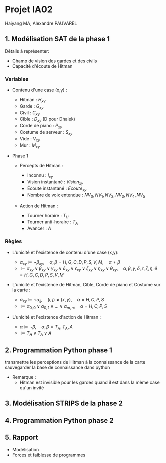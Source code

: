 # Projet IA02

Haiyang MA, Alexandre PAUVAREL

## 1. Modélisation SAT de la phase 1

Détails à représenter:

- Champ de vision des gardes et des civils
- Capacité d'écoute de Hitman

### Variables

- Contenu d'une case (x,y) :
  - Hitman : $H_{xy}$
  - Garde : $G_{xy}$
  - Civil : $C_{xy}$
  - Cible : $D_{xy}$ (D pour Dhalek)
  - Corde de piano : $P_{xy}$
  - Costume de serveur : $S_{xy}$
  - Vide : $V_{xy}$
  - Mur : $M_{xy}$

- Phase 1
  - Percepts de Hitman :
    - Inconnu : $I_{xy}$
    - Vision instantané : $Vision_{xy}$
    - Écoute instantané : $Ecoute_{xy}$
    - Nombre de voix entendue : $NV_0, NV_1, NV_2, NV_3, NV_4, NV_5$

  - Action de Hitman :
    - Tourner horaire : $T_{H}$
    - Tourner anti-horaire : $T_{A}$
    - Avancer : $A$

### Règles

- L'unicité et l'existence de contenu d'une case (x,y):
  - $\alpha_{xy} \vDash\lnot \beta_{xy}, \quad \alpha,\beta=H,G,C,D,P,S,V,M,\quad \alpha ≠ \beta$
  - $\vDash\alpha_{xy}\lor \beta_{xy}\lor  \gamma_{xy}\lor  \delta_{xy}\lor  \epsilon_{xy}\lor  \zeta_{xy}\lor  \eta_{xy}\lor  \theta_{xy}, \quad \alpha,\beta,\gamma,\delta,\epsilon,\zeta,\eta,\theta=H,G,C,D,P,S,V,M$

- L'unicité et l'existence de Hitman, Cible, Corde de piano et Costume sur la carte :
  - $\alpha_{xy} \vDash \lnot \alpha_{ij}, \quad(i,j)≠(x,y), \quad\alpha=H,C,P,S$
  - $\vDash\alpha_{0,0}\lor\alpha_{0,1}\lor...\lor\alpha_{m,n}, \quad\alpha=H,C,P,S$

- L'unicité et l'existence d'action de Hitman :
  - $\alpha\vDash\lnot\beta,\quad\alpha,\beta=T_{H},T_{A},A$
  - $\vDash T_{H}\lor T_{A}\lor A$

## 2. Programmation Python phase 1

transmettre les perceptions de Hitman à la connaissance de la carte
sauvegarder la base de connaissance dans python

- Remarque :
  - Hitman est invisible pour les gardes quand il est dans la même case qu'un invité

## 3. Modélisation STRIPS de la phase 2

## 4. Programmation Python phase 2

## 5. Rapport

- Modélisation
- Forces et faiblesse de programmes
